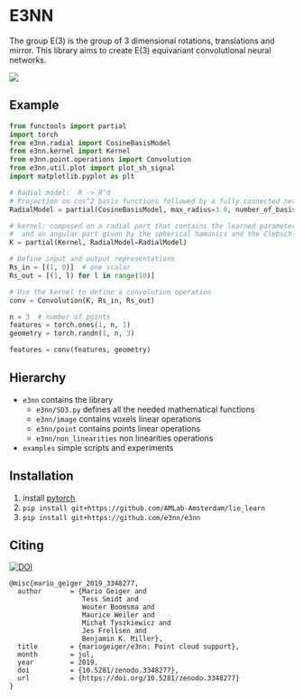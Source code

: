 # E3NN
The group E(3) is the group of 3 dimensional rotations, translations and mirror.
This library aims to create E(3) equivariant convolutional neural networks.

![](https://user-images.githubusercontent.com/333780/73550102-425bd180-4444-11ea-8b69-8a4241ffa9c9.gif)

## Example
```python
from functools import partial
import torch
from e3nn.radial import CosineBasisModel
from e3nn.kernel import Kernel
from e3nn.point.operations import Convolution
from e3nn.util.plot import plot_sh_signal
import matplotlib.pyplot as plt

# Radial model:  R -> R^d
# Projection on cos^2 basis functions followed by a fully connected network
RadialModel = partial(CosineBasisModel, max_radius=3.0, number_of_basis=3, h=100, L=1, act=torch.relu)

# kernel: composed on a radial part that contains the learned parameters
#  and an angular part given by the spherical hamonics and the Clebsch-Gordan coefficients
K = partial(Kernel, RadialModel=RadialModel)

# Define input and output representations
Rs_in = [(1, 0)]  # one scalar
Rs_out = [(1, l) for l in range(10)]

# Use the kernel to define a convolution operation
conv = Convolution(K, Rs_in, Rs_out)

n = 3  # number of points
features = torch.ones(1, n, 1)
geometry = torch.randn(1, n, 3)

features = conv(features, geometry)
```

## Hierarchy

- `e3nn` contains the library
  - `e3nn/SO3.py` defines all the needed mathematical functions
  - `e3nn/image` contains voxels linear operations
  - `e3nn/point` contains points linear operations
  - `e3nn/non_linearities` non linearities operations
- `examples` simple scripts and experiments

## Installation

1. install [pytorch](https://pytorch.org)
2. `pip install git+https://github.com/AMLab-Amsterdam/lie_learn`
3. `pip install git+https://github.com/e3nn/e3nn`

## Citing
[![DOI](https://zenodo.org/badge/116704656.svg)](https://zenodo.org/badge/latestdoi/116704656)

```
@misc{mario_geiger_2019_3348277,
  author       = {Mario Geiger and
                  Tess Smidt and
                  Wouter Boomsma and
                  Maurice Weiler and
                  Michał Tyszkiewicz and
                  Jes Frellsen and
                  Benjamin K. Miller},
  title        = {mariogeiger/e3nn: Point cloud support},
  month        = jul,
  year         = 2019,
  doi          = {10.5281/zenodo.3348277},
  url          = {https://doi.org/10.5281/zenodo.3348277}
}
```
